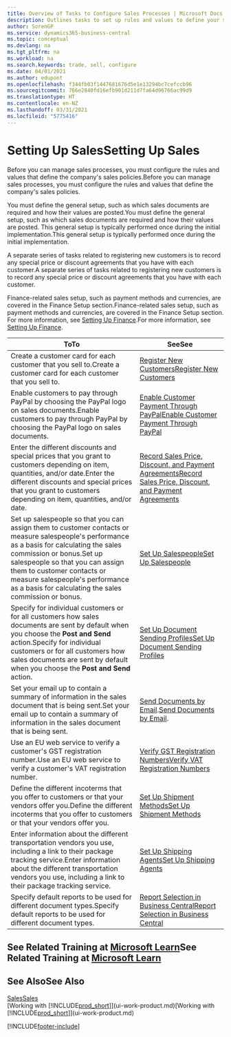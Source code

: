 ```yaml
---
title: Overview of Tasks to Configure Sales Processes | Microsoft Docs
description: Outlines tasks to set up rules and values to define your sales policies and processes.
author: SorenGP
ms.service: dynamics365-business-central
ms.topic: conceptual
ms.devlang: na
ms.tgt_pltfrm: na
ms.workload: na
ms.search.keywords: trade, sell, configure
ms.date: 04/01/2021
ms.author: edupont
ms.openlocfilehash: f344fb03f1447681676d5e1e13294bc7cefccb96
ms.sourcegitcommit: 766e2840fd16efb901d211d7fa64d96766ac99d9
ms.translationtype: HT
ms.contentlocale: en-NZ
ms.lasthandoff: 03/31/2021
ms.locfileid: "5775416"
---
```

# <a name="setting-up-sales"></a><span data-ttu-id="a8aad-103">Setting Up Sales</span><span class="sxs-lookup"><span data-stu-id="a8aad-103">Setting Up Sales</span></span>
<span data-ttu-id="a8aad-104">Before you can manage sales processes, you must configure the rules and values that define the company's sales policies.</span><span class="sxs-lookup"><span data-stu-id="a8aad-104">Before you can manage sales processes, you must configure the rules and values that define the company's sales policies.</span></span>

<span data-ttu-id="a8aad-105">You must define the general setup, such as which sales documents are required and how their values are posted.</span><span class="sxs-lookup"><span data-stu-id="a8aad-105">You must define the general setup, such as which sales documents are required and how their values are posted.</span></span> <span data-ttu-id="a8aad-106">This general setup is typically performed once during the initial implementation.</span><span class="sxs-lookup"><span data-stu-id="a8aad-106">This general setup is typically performed once during the initial implementation.</span></span>

<span data-ttu-id="a8aad-107">A separate series of tasks related to registering new customers is to record any special price or discount agreements that you have with each customer.</span><span class="sxs-lookup"><span data-stu-id="a8aad-107">A separate series of tasks related to registering new customers is to record any special price or discount agreements that you have with each customer.</span></span>

<span data-ttu-id="a8aad-108">Finance-related sales setup, such as payment methods and currencies, are covered in the Finance Setup section.</span><span class="sxs-lookup"><span data-stu-id="a8aad-108">Finance-related sales setup, such as payment methods and currencies, are covered in the Finance Setup section.</span></span> <span data-ttu-id="a8aad-109">For more information, see [Setting Up Finance](finance-setup-finance.md).</span><span class="sxs-lookup"><span data-stu-id="a8aad-109">For more information, see [Setting Up Finance](finance-setup-finance.md).</span></span>

| <span data-ttu-id="a8aad-110">To</span><span class="sxs-lookup"><span data-stu-id="a8aad-110">To</span></span> | <span data-ttu-id="a8aad-111">See</span><span class="sxs-lookup"><span data-stu-id="a8aad-111">See</span></span> |
| --- | --- |
| <span data-ttu-id="a8aad-112">Create a customer card for each customer that you sell to.</span><span class="sxs-lookup"><span data-stu-id="a8aad-112">Create a customer card for each customer that you sell to.</span></span> |[<span data-ttu-id="a8aad-113">Register New Customers</span><span class="sxs-lookup"><span data-stu-id="a8aad-113">Register New Customers</span></span>](sales-how-register-new-customers.md) |
| <span data-ttu-id="a8aad-114">Enable customers to pay through PayPal by choosing the PayPal logo on sales documents.</span><span class="sxs-lookup"><span data-stu-id="a8aad-114">Enable customers to pay through PayPal by choosing the PayPal logo on sales documents.</span></span> |[<span data-ttu-id="a8aad-115">Enable Customer Payment Through PayPal</span><span class="sxs-lookup"><span data-stu-id="a8aad-115">Enable Customer Payment Through PayPal</span></span>](sales-how-enable-payment-service-extensions.md) |
| <span data-ttu-id="a8aad-116">Enter the different discounts and special prices that you grant to customers depending on item, quantities, and/or date.</span><span class="sxs-lookup"><span data-stu-id="a8aad-116">Enter the different discounts and special prices that you grant to customers depending on item, quantities, and/or date.</span></span> |[<span data-ttu-id="a8aad-117">Record Sales Price, Discount, and Payment Agreements</span><span class="sxs-lookup"><span data-stu-id="a8aad-117">Record Sales Price, Discount, and Payment Agreements</span></span>](sales-how-record-sales-price-discount-payment-agreements.md) |
| <span data-ttu-id="a8aad-118">Set up salespeople so that you can assign them to customer contacts or measure salespeople's performance as a basis for calculating the sales commission or bonus.</span><span class="sxs-lookup"><span data-stu-id="a8aad-118">Set up salespeople so that you can assign them to customer contacts or measure salespeople's performance as a basis for calculating the sales commission or bonus.</span></span> |[<span data-ttu-id="a8aad-119">Set Up Salespeople</span><span class="sxs-lookup"><span data-stu-id="a8aad-119">Set Up Salespeople</span></span>](sales-how-setup-salespeople.md) |
| <span data-ttu-id="a8aad-120">Specify for individual customers or for all customers how sales documents are sent by default when you choose the **Post and Send** action.</span><span class="sxs-lookup"><span data-stu-id="a8aad-120">Specify for individual customers or for all customers how sales documents are sent by default when you choose the **Post and Send** action.</span></span> |[<span data-ttu-id="a8aad-121">Set Up Document Sending Profiles</span><span class="sxs-lookup"><span data-stu-id="a8aad-121">Set Up Document Sending Profiles</span></span>](sales-how-setup-document-send-profiles.md) |
| <span data-ttu-id="a8aad-122">Set your email up to contain a summary of information in the sales document that is being sent.</span><span class="sxs-lookup"><span data-stu-id="a8aad-122">Set your email up to contain a summary of information in the sales document that is being sent.</span></span> |<span data-ttu-id="a8aad-123">[Send Documents by Email](ui-how-send-documents-email.md).</span><span class="sxs-lookup"><span data-stu-id="a8aad-123">[Send Documents by Email](ui-how-send-documents-email.md).</span></span> |
|<span data-ttu-id="a8aad-124">Use an EU web service to verify a customer's GST registration number.</span><span class="sxs-lookup"><span data-stu-id="a8aad-124">Use an EU web service to verify a customer's VAT registration number.</span></span>|[<span data-ttu-id="a8aad-125">Verify GST Registration Numbers</span><span class="sxs-lookup"><span data-stu-id="a8aad-125">Verify VAT Registration Numbers</span></span>](finance-setup-vat.md)|
|<span data-ttu-id="a8aad-126">Define the different incoterms that you offer to customers or that your vendors offer you.</span><span class="sxs-lookup"><span data-stu-id="a8aad-126">Define the different incoterms that you offer to customers or that your vendors offer you.</span></span>|[<span data-ttu-id="a8aad-127">Set Up Shipment Methods</span><span class="sxs-lookup"><span data-stu-id="a8aad-127">Set Up Shipment Methods</span></span>](sales-how-set-up-shipment-methods.md)|
|<span data-ttu-id="a8aad-128">Enter information about the different transportation vendors you use, including a link to their package tracking service.</span><span class="sxs-lookup"><span data-stu-id="a8aad-128">Enter information about the different transportation vendors you use, including a link to their package tracking service.</span></span>|[<span data-ttu-id="a8aad-129">Set Up Shipping Agents</span><span class="sxs-lookup"><span data-stu-id="a8aad-129">Set Up Shipping Agents</span></span>](sales-how-to-set-up-shipping-agents.md)|
|<span data-ttu-id="a8aad-130">Specify default reports to be used for different document types.</span><span class="sxs-lookup"><span data-stu-id="a8aad-130">Specify default reports to be used for different document types.</span></span>|[<span data-ttu-id="a8aad-131">Report Selection in Business Central</span><span class="sxs-lookup"><span data-stu-id="a8aad-131">Report Selection in Business Central</span></span>](across-report-selections.md)|

## <a name="see-related-training-at-microsoft-learn"></a><span data-ttu-id="a8aad-132">See Related Training at [Microsoft Learn](/learn/paths/trade-get-started-dynamics-365-business-central/)</span><span class="sxs-lookup"><span data-stu-id="a8aad-132">See Related Training at [Microsoft Learn](/learn/paths/trade-get-started-dynamics-365-business-central/)</span></span>

## <a name="see-also"></a><span data-ttu-id="a8aad-133">See Also</span><span class="sxs-lookup"><span data-stu-id="a8aad-133">See Also</span></span>
[<span data-ttu-id="a8aad-134">Sales</span><span class="sxs-lookup"><span data-stu-id="a8aad-134">Sales</span></span>](sales-manage-sales.md)  
<span data-ttu-id="a8aad-135">[Working with [!INCLUDE[prod_short](includes/prod_short.md)]](ui-work-product.md)</span><span class="sxs-lookup"><span data-stu-id="a8aad-135">[Working with [!INCLUDE[prod_short](includes/prod_short.md)]](ui-work-product.md)</span></span>


[!INCLUDE[footer-include](includes/footer-banner.md)]